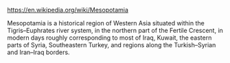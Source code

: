 
https://en.wikipedia.org/wiki/Mesopotamia

Mesopotamia is a historical region of Western Asia situated within the Tigris–Euphrates river system, in the northern part of the Fertile Crescent, in modern days roughly corresponding to most of Iraq, Kuwait, the eastern parts of Syria, Southeastern Turkey, and regions along the Turkish–Syrian and Iran–Iraq borders.


